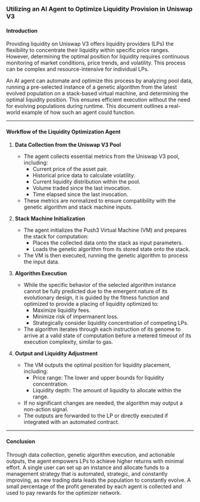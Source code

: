 ### Utilizing an AI Agent to Optimize Liquidity Provision in Uniswap V3

#### **Introduction**

Providing liquidity on Uniswap V3 offers liquidity providers (LPs) the flexibility to concentrate their liquidity within specific price ranges. However, determining the optimal position for liquidity requires continuous monitoring of market conditions, price trends, and volatility. This process can be complex and resource-intensive for individual LPs.

An AI agent can automate and optimize this process by analyzing pool data, running a pre-selected instance of a genetic algorithm from the latest evolved population on a stack-based virtual machine, and determining the optimal liquidity position. This ensures efficient execution without the need for evolving populations during runtime. This document outlines a real-world example of how such an agent could function.

---

#### **Workflow of the Liquidity Optimization Agent**

1. **Data Collection from the Uniswap V3 Pool**

   - The agent collects essential metrics from the Uniswap V3 pool, including:
     - Current price of the asset pair.
     - Historical price data to calculate volatility.
     - Current liquidity distribution within the pool.
     - Volume traded since the last invocation.
     - Time elapsed since the last invocation.
   - These metrics are normalized to ensure compatibility with the genetic algorithm and stack machine inputs.

2. **Stack Machine Initialization**

   - The agent initializes the Push3 Virtual Machine (VM) and prepares the stack for computation:
     - Places the collected data onto the stack as input parameters.
     - Loads the genetic algorithm from its stored state onto the stack.
   - The VM is then executed, running the genetic algorithm to process the input data.

3. **Algorithm Execution**

   - While the specific behavior of the selected algorithm instance cannot be fully predicted due to the emergent nature of its evolutionary design, it is guided by the fitness function and optimized to provide a placing of liquidity optimized to:
     - Maximize liquidity fees.
     - Minimize risk of impermanent loss.
     - Strategically consider liquidity concentration of competing LPs.
   - The algorithm iterates through each instruction of its genome to arrive at a valid state of computation before a metered timeout of its execution complexity, similar to gas.

4. **Output and Liquidity Adjustment**

   - The VM outputs the optimal position for liquidity placement, including:
     - Price range: The lower and upper bounds for liquidity concentration.
     - Liquidity depth: The amount of liquidity to allocate within the range.
   - If no significant changes are needed, the algorithm may output a non-action signal.
   - The outputs are forwarded to the LP or directly executed if integrated with an automated contract.

---

#### **Conclusion**

Through data collection, genetic algorithm execution, and actionable outputs, the agent empowers LPs to achieve higher returns with minimal effort. A single user can set up an instance and allocate funds to a management strategy that is automated, strategic, and constantly improving, as new trading data leads the population to constantly evolve. A small percentage of the profit generated by each agent is collected and used to pay rewards for the optimizer network.
